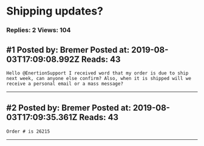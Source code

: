 # Shipping updates?

### Replies: 2 Views: 104

## \#1 Posted by: Bremer Posted at: 2019-08-03T17:09:08.992Z Reads: 43

```
Hello @EnertionSupport I received word that my order is due to ship next week, can anyone else confirm? Also, when it is shipped will we receive a personal email or a mass message?
```

---
## \#2 Posted by: Bremer Posted at: 2019-08-03T17:09:35.361Z Reads: 43

```
Order # is 26215
```

---
